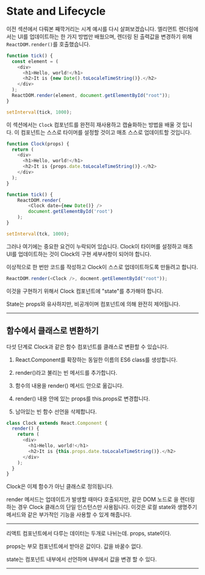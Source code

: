 # State and Lifecycle

이전 섹션에서 다뤄본 째깍거리는 시계 예시를 다시 살펴보겠습니다. 엘리먼트 렌더링에서는 UI를 업데이트하는 한 가지 방법만 배웠으며, 렌더링 된 출력값을 변경하기 위해 `ReactDOM.render()`를 호출했습니다.

```js
function tick() {
  const element = (
    <div>
      <h1>Hello, world!</h1>
      <h2>It is {new Date().toLocaleTimeString()}.</h2>
    </div>
  );
  ReactDOM.render(element, document.getElementById("root"));
}

setInterval(tick, 1000);
```

이 섹션에서는 `Clock` 컴포넌트를 완전히 재사용하고 캡슐화하는 방법을 배울 것 입니다. 이 컴포넌트는 스스로 타이머를 설정할 것이고 매초 스스로 업데이트할 것입니다.

```js
function Clock(props) {
  return (
    <div>
      <h1>Hello, world!</h1>
      <h2>It is {props.date.toLocaleTimeString()}.</h2>
    </div>
  );
}

function tick() {
    ReactDOM.render(
        <Clock date={new Date()} />
        document.getElementById('root')
    );
}

setInterval(tck, 1000);
```

그러나 여기에는 중요한 요건이 누락되어 있습니다. Clock이 타이머를 설정하고 매초 UI를 업데이트하는 것이 Clock의 구현 세부사항이 되어야 합니다.

이상적으로 한 번만 코드를 작성하고 Clock이 스스로 업데이트하도록 만들려고 합니다.

```js
ReactDOM.render(<Clock />, docment.getElementById("root"));
```

이것을 구현하기 위해서 Clock 컴포넌트에 "state"를 추가해야 합니다.

State는 props와 유사하지만, 비공개이며 컴포넌트에 의해 완전히 제어됩니다.

---

## 함수에서 클래스로 변환하기

다섯 단계로 Clock과 같은 함수 컴포넌트를 클래스로 변환할 수 있습니다.

1. React.Component를 확장하는 동일한 이름의 ES6 class를 생성합니다.

2. render()라고 불리는 빈 메서드를 추가합니다.

3. 함수의 내용을 render() 메서드 안으로 옮깁니다.

4. render() 내용 안에 있는 props를 this.props로 변경합니다.

5. 남아있는 빈 함수 선언을 삭제합니다.

```js
class Clock extends React.Component {
  render() {
    return (
      <div>
        <h1>Hello, world!</h1>
        <h2>It is {this.props.date.toLocaleTimeString()}.</h2>
      </div>
    );
  }
}
```

Clock은 이제 함수가 아닌 클래스로 정의됩니다.

render 메서드는 업데이트가 발생할 때마다 호출되지만, 같은 DOM 노드로 <Clock />을 렌더링하는 경우 Clock 클래스의 단일 인스턴스만 사용됩니다. 이것은 로컬 state와 생명주기 메서드와 같은 부가적인 기능을 사용할 수 있게 해줍니다.

---

리액트 컴포넌트에서 다루는 데이터는 두개로 나뉘는데. props, state이다.

props는 부모 컴포넌트에서 받아온 값이다. 값을 바꿀수 없다.

state는 컴포넌트 내부에서 선언하며 내부에서 값을 변경 할 수 있다.

---
